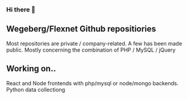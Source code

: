 ### Hi there 👋

<!--
**wegeberg/wegeberg** is a ✨ _special_ ✨ repository because its `README.md` (this file) appears on your GitHub profile.

Here are some ideas to get you started:

- 🔭 I’m currently working on ...
- 🌱 I’m currently learning ...
- 👯 I’m looking to collaborate on ...
- 🤔 I’m looking for help with ...
- 💬 Ask me about ...
- 📫 How to reach me: ...
- 😄 Pronouns: ...
- ⚡ Fun fact: ...
-->
## Wegeberg/Flexnet Github repositiories
Most repositories are private / company-related.
A few has been made public. Mostly concerning the combination of PHP / MySQL / jQuery

## Working on..
React and Node frontends with php/mysql or node/mongo backends.
Python data collectiong
